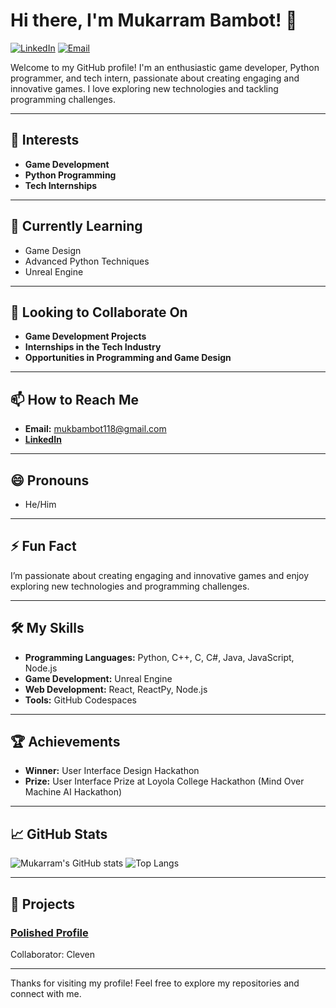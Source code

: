 # Hi there, I'm Mukarram Bambot! 👋

[![LinkedIn](https://img.shields.io/badge/LinkedIn-386452282-blue?style=for-the-badge&logo=linkedin)](https://www.linkedin.com/in/mukarram-bambot-386452282)
[![Email](https://img.shields.io/badge/Email-mukbambot118@gmail.com-red?style=for-the-badge&logo=gmail)](mailto:mukbambot118@gmail.com)

Welcome to my GitHub profile! I'm an enthusiastic game developer, Python programmer, and tech intern, passionate about creating engaging and innovative games. I love exploring new technologies and tackling programming challenges.

---

## 👀 Interests
- **Game Development**
- **Python Programming**
- **Tech Internships**

---

## 🌱 Currently Learning
- Game Design
- Advanced Python Techniques
- Unreal Engine

---

## 💞️ Looking to Collaborate On
- **Game Development Projects**
- **Internships in the Tech Industry**
- **Opportunities in Programming and Game Design**

---

## 📫 How to Reach Me
- **Email:** mukbambot118@gmail.com
- **[LinkedIn](https://www.linkedin.com/in/mukarram-bambot-386452282)**

---

## 😄 Pronouns
- He/Him

---

## ⚡ Fun Fact
I’m passionate about creating engaging and innovative games and enjoy exploring new technologies and programming challenges.

---

## 🛠️ My Skills
- **Programming Languages:** Python, C++, C, C#, Java, JavaScript, Node.js
- **Game Development:** Unreal Engine
- **Web Development:** React, ReactPy, Node.js
- **Tools:** GitHub Codespaces

---

## 🏆 Achievements
- **Winner:** User Interface Design Hackathon
- **Prize:** User Interface Prize at Loyola College Hackathon (Mind Over Machine AI Hackathon)

---

## 📈 GitHub Stats
![Mukarram's GitHub stats](https://github-readme-stats.vercel.app/api?username=Mukarrambambot&show_icons=true&theme=radical)
![Top Langs](https://github-readme-stats.vercel.app/api/top-langs/?username=Mukarrambambot&layout=compact&theme=radical)

---

## 🧩 Projects
### [Polished Profile](https://github.com/Mukarrambambot/Polished-Profile)
Collaborator: Cleven

---

Thanks for visiting my profile! Feel free to explore my repositories and connect with me.
